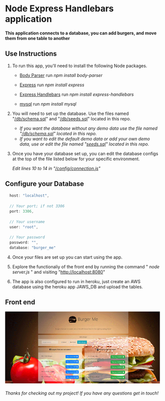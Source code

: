 # Node Express Handlebars application

#### This application connects to a database, you can add burgers, and move them from one table to another

## Use Instructions

1. To run this app, you'll need to install the following Node packages.

   * [Body Parser](https://www.npmjs.com/package/body-parser) run _npm install body-parser_ 
   
   * [Express](https://www.npmjs.com/package/express) run _npm install express_ 
      
   * [Express Handlebars](https://www.npmjs.com/package/express-handlebars) run _npm install express-handlebars_ 
   
   * [mysql](https://www.npmjs.com/package/mysql) run _npm install mysql_ 

2. You will need to set up the database. Use the files named "[/db/schema.sql](/db/schema.sql)" and "[/db/seeds.sql](/db/seeds.sql)" located in this repo.
   * _If you want the database without any demo data use the file named "[/db/schema.sql](/db/schema.sql)" located in this repo._
   * _If you want to edit the default demo data or add your own demo data, use or edit the file named "[seeds.sql](/seeds.sql)" located in this repo._

3. Once you have your database set up, you can edit the database configs at the top of the file listed below for your specific environment. 

    _Edit lines 10 to 14 in "[/config/connection.js](/config/connection.js)"_

## Configure your Database    

```javascript
  host: "localhost",

  // Your port; if not 3306
  port: 3306,

  // Your username
  user: "root",

  // Your password
  password: "",
  database: "burger_me"
```

4. Once your files are set up you can start using the app.

5. Explore the functionaliy of the front end by running the command " _node server.js_ " and visiting "[http://localhost:8080](http://localhost:8080)" 

6. The app is also configured to run in heroku, just create an AWS database using the heroku app JAWS_DB and upload the tables.

## Front end

![BurgerMe-1.gif](public/assets/images/BurgerMe-1.gif "Front end")


###### Thanks for checking out my project! If you have any questions get in touch!
